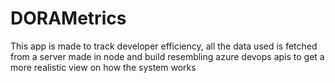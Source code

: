 # DORAMetrics
This app is made to track developer efficiency, all the data used is fetched from a server made in node and build resembling azure devops apis to get a more realistic view on how the system works
